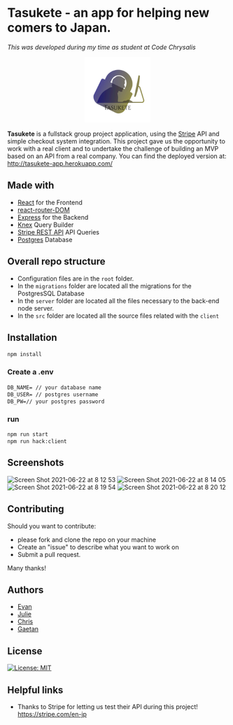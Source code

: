 # Tasukete - an app for helping new comers to Japan.

*This was developed during my time as student at Code Chrysalis*

<p align="center">
    <img src="public/asset/logo.png" width="150px">
</p>

**Tasukete** is a fullstack group project application, using the [Stripe](https://stripe.com/en-jp) API and simple checkout system integration.
    This project gave us the opportunity to work with a real client and to undertake the challenge of building an MVP based on an API from
    a real company. You can find the deployed version at: <http://tasukete-app.herokuapp.com/>

## Made with
* [React](https://reactjs.org/) for the Frontend
* [react-router-DOM](https://www.npmjs.com/package/react-router-dom) 
* [Express](https://reactjs.org/) for the Backend
* [Knex](http://knexjs.org) Query Builder
* [Stripe REST API](https://stripe.com/docs/api) API Queries
* [Postgres](https://www.postgresql.org) Database

## Overall repo structure
* Configuration files are in the `root` folder.
* In the `migrations` folder are located all the migrations for the PostgresSQL Database
* In the `server` folder are located all the files necessary to the back-end node server.
* In the `src` folder are located all the source files related with the `client`

## Installation

```
npm install 
```

### Create a .env

```
DB_NAME= // your database name
DB_USER= // postgres username
DB_PW=// your postgres password
```

### run

```
npm run start
npm run hack:client
```

## Screenshots

![Screen Shot 2021-06-22 at 8 12 53](https://user-images.githubusercontent.com/66731438/122840234-ac745f80-d334-11eb-8f91-0ad031e49e3f.png)
![Screen Shot 2021-06-22 at 8 14 05](https://user-images.githubusercontent.com/66731438/122840239-ada58c80-d334-11eb-877a-f255e36f398b.png)
![Screen Shot 2021-06-22 at 8 19 54](https://user-images.githubusercontent.com/66731438/122840240-ae3e2300-d334-11eb-8d96-0b2aa1552dd5.png)
![Screen Shot 2021-06-22 at 8 20 12](https://user-images.githubusercontent.com/66731438/122840241-af6f5000-d334-11eb-8fbd-ead8867c37f1.png)


## Contributing

Should you want to contribute:
* please fork and clone the repo on your machine
* Create an "issue" to describe what you want to work on
* Submit a pull request.

Many thanks!

## Authors

* [Evan](https://github.com/Evomatic)
* [Julie](https://github.com/dawndarkness)
* [Chris](https://github.com/Chris-Ack)
* [Gaetan](https://github.com/GaetanKarst)

## License

[![License: MIT](https://img.shields.io/badge/License-MIT-yellow.svg)](https://opensource.org/licenses/MIT)

## Helpful links

* Thanks to Stripe for letting us test their API during this project! <https://stripe.com/en-jp>
